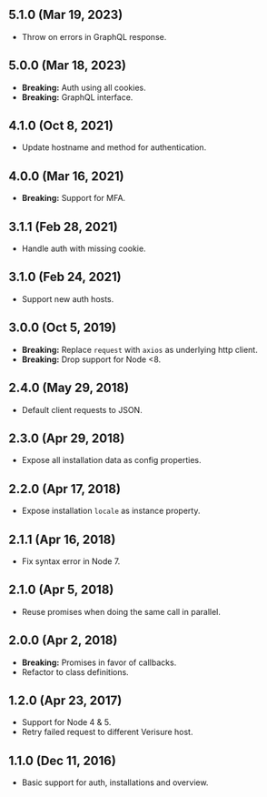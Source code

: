 ## 5.1.0 (Mar 19, 2023)

* Throw on errors in GraphQL response.

## 5.0.0 (Mar 18, 2023)

* __Breaking:__ Auth using all cookies.
* __Breaking:__ GraphQL interface.

## 4.1.0 (Oct 8, 2021)

* Update hostname and method for authentication.

## 4.0.0 (Mar 16, 2021)

* __Breaking:__ Support for MFA.

## 3.1.1 (Feb 28, 2021)

* Handle auth with missing cookie.

## 3.1.0 (Feb 24, 2021)

* Support new auth hosts.

## 3.0.0 (Oct 5, 2019)

* __Breaking:__ Replace `request` with `axios` as underlying http client.
* __Breaking:__ Drop support for Node <8.

## 2.4.0 (May 29, 2018)

* Default client requests to JSON.

## 2.3.0 (Apr 29, 2018)

* Expose all installation data as config properties.

## 2.2.0 (Apr 17, 2018)

* Expose installation `locale` as instance property.

## 2.1.1 (Apr 16, 2018)

* Fix syntax error in Node 7.

## 2.1.0 (Apr 5, 2018)

* Reuse promises when doing the same call in parallel.

## 2.0.0 (Apr 2, 2018)

* __Breaking:__ Promises in favor of callbacks.
* Refactor to class definitions.

## 1.2.0 (Apr 23, 2017)

* Support for Node 4 & 5.
* Retry failed request to different Verisure host.

## 1.1.0 (Dec 11, 2016)

* Basic support for auth, installations and overview.
